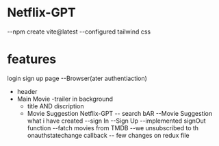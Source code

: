 # Netflix-GPT


--npm create vite@latest 
--configured tailwind css


# features
login sign up page
--Browser(ater authentiaction)
  - header
  - Main Movie
     -trailer in background
     - title AND discription
     - Movie Suggestion 
Netflix-GPT
-- search bAR
--Movie Suggestion
what i have created
--sign In 
--Sign Up
--implemented signOut function
--fatch movies from TMDB
--we unsubscribed to th onauthstatechange callback
-- few changes on redux file

        

